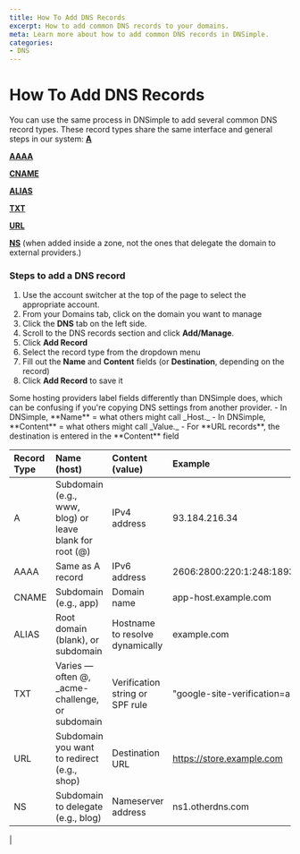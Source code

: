 ```yaml
---
title: How To Add DNS Records
excerpt: How to add common DNS records to your domains.
meta: Learn more about how to add common DNS records in DNSimple.
categories:
- DNS
---
```


# How To Add DNS Records

You can use the same process in DNSimple to add several common DNS record types. These record types share the same interface and general steps in our system:
[**A**](/articles/a-record/)

[**AAAA**](/articles/aaaa-record/)

[**CNAME**](/articles/cname-record/)

[**ALIAS**](/articles/alias-record/)

[**TXT**](/articles/txt-record/)

[**URL**](/articles/url-record/)

[**NS**](/articles/ns-record/) (when added inside a zone, not the ones that delegate the domain to external providers.)

### Steps to add a DNS record

1. Use the account switcher at the top of the page to select the appropriate account.
1. From your Domains tab, click on the domain you want to manage
1. Click the **DNS** tab on the left side.
1. Scroll to the DNS records section and click **Add/Manage**.
1. Click **Add Record**
1. Select the record type from the dropdown menu
1. Fill out the **Name** and **Content** fields (or **Destination**, depending on the record)
1. Click **Add Record** to save it

<note>
Some hosting providers label fields differently than DNSimple does, which can be confusing if you're copying DNS settings from another provider.
- In DNSimple, **Name** = what others might call _Host._
- In DNSimple, **Content** = what others might call _Value._
- For **URL records**, the destination is entered in the **Content** field
</note>

| Record Type | Name (host) | Content (value)| Example|
|:----------------|:-------------------|:---------------------|:----------------------|
| A | Subdomain (e.g., www, blog) or leave blank for root (@) |IPv4 address|93.184.216.34|
|AAAA|Same as A record|IPv6 address	| 2606:2800:220:1:248:1893:25c8:1946|
|CNAME|Subdomain (e.g., app)|Domain name|app-host.example.com|
|ALIAS|Root domain (blank), or subdomain|Hostname to resolve dynamically|example.com|
|TXT|Varies — often @, _acme-challenge, or subdomain|Verification string or SPF rule|"google-site-verification=abc123"|
|URL|Subdomain you want to redirect (e.g., shop)|Destination URL|https://store.example.com|
|NS|Subdomain to delegate (e.g., blog)|Nameserver address|ns1.otherdns.com|






     
     
     
    

|


